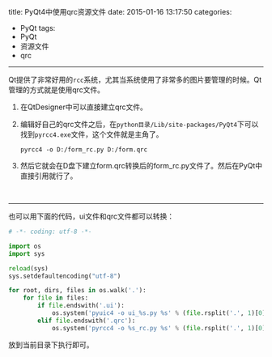 title: PyQt4中使用qrc资源文件
date: 2015-01-16 13:17:50
categories:
- PyQt
tags:
- PyQt
- 资源文件
- qrc
---
Qt提供了非常好用的`rcc`系统，尤其当系统使用了非常多的图片要管理的时候。Qt管理的方式就是使用qrc文件。

1. 在QtDesigner中可以直接建立qrc文件。
2. 编辑好自己的qrc文件之后，在`python目录/Lib/site-packages/PyQt4`下可以找到`pyrcc4.exe`文件，这个文件就是主角了。

   `pyrcc4 -o D:/form_rc.py D:/form.qrc`
3. 然后它就会在D盘下建立form.qrc转换后的form_rc.py文件了。然后在PyQt中直接引用就行了。
<br>

----------
也可以用下面的代码，ui文件和qrc文件都可以转换：
```python
# -*- coding: utf-8 -*-

import os
import sys

reload(sys)
sys.setdefaultencoding("utf-8")

for root, dirs, files in os.walk('.'):
    for file in files:
        if file.endswith('.ui'):
            os.system('pyuic4 -o ui_%s.py %s' % (file.rsplit('.', 1)[0], root + '\\' + file))
        elif file.endswith('.qrc'):
            os.system('pyrcc4 -o %s_rc.py %s' % (file.rsplit('.', 1)[0], root + '\\' + file))
```
放到当前目录下执行即可。
